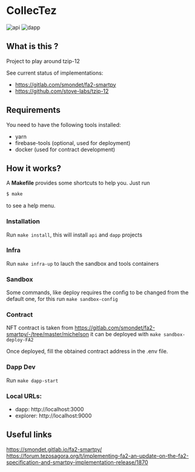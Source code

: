 # CollecTez

![api](https://github.com/catsoap/collec-tez/workflows/api/badge.svg)
![dapp](https://github.com/catsoap/collec-tez/workflows/dapp/badge.svg)

## What is this ?

Project to play around tzip-12

See current status of implementations:

- https://gitlab.com/smondet/fa2-smartpy
- https://github.com/stove-labs/tzip-12

## Requirements

You need to have the following tools installed:

- yarn
- firebase-tools (optional, used for deployment)
- docker (used for contract development)

## How it works?

A **Makefile** provides some shortcuts to help you. Just run

```bash
$ make
```

to see a help menu.

### Installation

Run `make install`, this will install `api` and `dapp` projects

### Infra

Run `make infra-up` to lauch the sandbox and tools containers

### Sandbox

Some commands, like deploy requires the config to be changed from the default one, for this run `make sandbox-config`

### Contract

NFT contract is taken from https://gitlab.com/smondet/fa2-smartpy/-/tree/master/michelson
it can be deployed with `make sandbox-deploy-FA2`

Once deployed, fill the obtained contract address in the .env file.

### Dapp Dev

Run `make dapp-start`

### Local URLs:

- dapp: http://localhost:3000
- explorer: http://localhost:9000

## Useful links

https://smondet.gitlab.io/fa2-smartpy/
https://forum.tezosagora.org/t/implementing-fa2-an-update-on-the-fa2-specification-and-smartpy-implementation-release/1870
